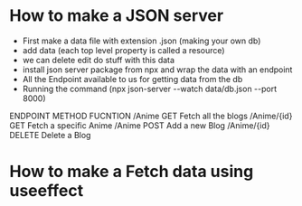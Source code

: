 # How to make a JSON server

- First make a data file with extension .json (making your own db)
- add data (each top level property is called a resource)
- we can delete edit do stuff with this data
- install json server package from npx and wrap the data with an endpoint
- All the Endpoint available to us for getting data from the db
- Running the command (npx json-server --watch data/db.json --port 8000)

ENDPOINT METHOD FUCNTION
/Anime GET Fetch all the blogs
/Anime/{id} GET Fetch a specific Anime
/Anime POST Add a new Blog
/Anime/{id} DELETE Delete a Blog

# How to make a Fetch data using useeffect
